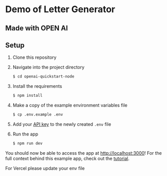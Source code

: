 # Demo of Letter Generator 

## Made with OPEN AI


## Setup

1. Clone this repository

2. Navigate into the project directory

   ```bash
   $ cd openai-quickstart-node
   ```

3. Install the requirements

   ```bash
   $ npm install
   ```

4. Make a copy of the example environment variables file

   ```bash
   $ cp .env.example .env
   ```

5. Add your [API key](https://beta.openai.com/account/api-keys) to the newly created `.env` file

6. Run the app

   ```bash
   $ npm run dev
   ```

You should now be able to access the app at [http://localhost:3000](http://localhost:3000)! For the full context behind this example app, check out the [tutorial](https://beta.openai.com/docs/quickstart).


For Vercel please update your env file